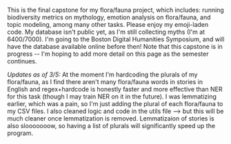 This is the final capstone for my flora/fauna project, which includes: running biodiversity metrics on mythology, emotion analysis on flora/fauna, and topic modeling, among many other tasks. Please enjoy my emoji-laden code.
My database isn't public yet, as I'm still collecting myths (I'm at 6400/7000). I'm going to the Boston Digital Humanities Symposium, and will have the database available online before then!
Note that this capstone is in progress -- I'm hoping to add more detail on this page as the semester continues.

*Updates as of 3/5:*
At the moment I'm hardcoding the plurals of my flora/fauna, as I find there aren't many flora/fauna words in stories in English and regex+hardcode is honestly faster and more effective than NER for this task (though I may train NER on it in the future). I was lemmatizing earlier,  which was a pain, so I'm just adding the plural of each flora/fauna to my CSV files.
I also cleaned logic and code in the utils file --> but this will be much cleaner once lemmatization is removed.
Lemmatizaion of stories is also slooooooow, so having a list of plurals will significantly speed up the program.
